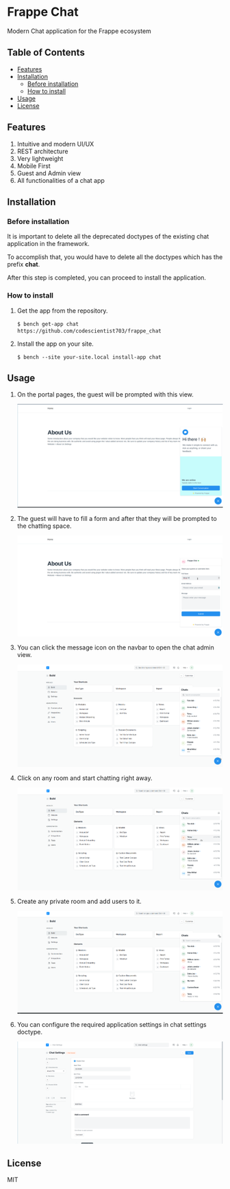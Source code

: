 # Frappe Chat

Modern Chat application for the Frappe ecosystem

## Table of Contents

- [Features](#features)
- [Installation](#installation)
  - [Before installation](#before-installation)
  - [How to install](#how-to-install)
- [Usage](#usage)
- [License](#license)

## Features

1. Intuitive and modern UI/UX
2. REST architecture
3. Very lightweight
4. Mobile First
5. Guest and Admin view
6. All functionalities of a chat app

## Installation

### Before installation

It is important to delete all the deprecated doctypes of the existing chat application in the framework.

To accomplish that, you would have to delete all the doctypes which has the prefix **chat**.

After this step is completed, you can proceed to install the application.

### How to install

1. Get the app from the repository.

   ```
   $ bench get-app chat https://github.com/codescientist703/frappe_chat
   ```

2. Install the app on your site.
   ```
   $ bench --site your-site.local install-app chat
   ```

## Usage

1. On the portal pages, the guest will be prompted with this view.

   ![Welcome View](images/welcome-screen.png)

2. The guest will have to fill a form and after that they will be prompted to the chatting space.

   ![Form View](images/guest-form-fill.gif)

3. You can click the message icon on the navbar to open the chat admin view.

   ![Guest View](images/admin-view.gif)

4. Click on any room and start chatting right away.

   ![Admin Chat](images/admin-chat.gif)

5. Create any private room and add users to it.

   ![New Room](images/new-room.gif)

6. You can configure the required application settings in chat settings doctype.

   ![Chat Settings](images/chat-settings.png)

## License

MIT
